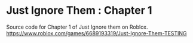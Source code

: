 # Just Ignore Them : Chapter 1
Source code for Chapter 1 of Just Ignore them on Roblox. https://www.roblox.com/games/6689193319/Just-Ignore-Them-TESTING
